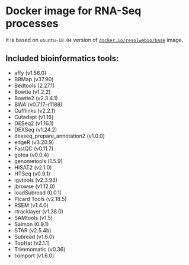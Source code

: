 # Docker image for RNA-Seq processes

It is based on `ubuntu-18.04` version of [`docker.io/resolwebio/base`](
https://hub.docker.com/r/resolwebio/base/) image.

Included bioinformatics tools:
------------------------------
* affy (v1.56.0)
* BBMap (v37.90)
* Bedtools (2.27.1)
* Bowtie (v1.2.2)
* Bowtie2 (v2.3.4.1)
* BWA (v0.7.17-r1188)
* Cufflinks (v2.2.1)
* Cutadapt (v1.16)
* DESeq2 (v1.16.1)
* DEXSeq (v1.24.2)
* dexseq_prepare_annotation2 (v1.0.0)
* edgeR (v3.20.9)
* FastQC (v0.11.7)
* gotea (v0.0.4)
* genometools (1.5.9)
* HISAT2 (v2.1.0)
* HTSeq (v0.9.1)
* igvtools (v2.3.98)
* jbrowse (v1.12.0)
* loadSubread (0.0.1)
* Picard Tools (v2.18.5)
* RSEM (v1.4.0)
* rtracklayer (v1.38.0)
* SAMtools (v1.5)
* Salmon (0.9.1)
* STAR (v2.5.4b)
* Subread (v1.6.0)
* TopHat (v2.1.1)
* Trimmomatic (v0.36)
* tximport (v1.6.0)
